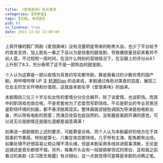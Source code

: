 ```yaml
---
title: 《爱很美味》有点意思
categories: [观察者]
tags: [文娱, 电视剧]
pid: 61
cc_license: true
date: 2021-12-02 23:00:00
---
```


上周开播的鹅厂网剧《爱很美味》没有流量明星带来的粉黑大战，也少了平台给予的宣发支持，加上剧名一看之下会以为是俗套的甜宠剧，导致播放量目前来看并不如人意。不过短短一周时间，在没什么特别的营销情况下，在豆瓣上的评分从8.1上升到了8.3，充分表明了这不是一部狗血的甜宠剧。
<!-- more -->

个人认为这算是一部以疫情为背景的写实都市剧，算是我看过的少数优秀的国产剧。用哔哩哔哩 UP 主 [轩邈Elias](https://www.bilibili.com/video/BV1944y1h7Qu) 的话来说，本剧通过角色对美食的态度，展现三位女主的生长环境和价值观，这就是本剧名字《爱很美味》的由来。

本剧围绕三位三十岁左右女性的爱情分分合合展开，除了谈爱情，也谈职场。而其中的职场戏也很合格，不是老套地为了恋爱而写职场戏，不论是职业的专业背景还是职场环境的刻画，都不悬浮脱离现实。整体画面滤镜色调因为导演是拍电影出身，所以带有电影的质感；而演员妆容也挺自然的，没有磨皮美颜开满的感觉。可以说无论是剧情还是服化道都是诚意满满！

如果说一部剧做到上述的要求，可能算是合格，而个人认为本剧最好的地方在于其叙事的节奏感。特别是第七、八集在夜店那场戏，几乎所有主演、配角都有出场，如果处理不好很容易让观众理不清头绪，但是本剧采用多线并进叙事清晰，无论是运镜还是音乐都很不错。另外，每集开头会有一段提纲挈领式的旁白，这和我之前看过的美剧《实习医生格蕾》有点相似，这一点我觉得可是算是本剧的点睛之笔。

